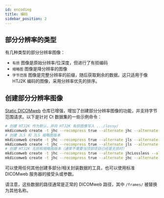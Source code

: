 ```yaml
---  
id: encoding  
title: 编码  
sidebar_position: 2
---
```


## 部分分辨率的类型

有几种类型的部分分辨率图像：

- `有损` 图像是原始分辨率/位深度，但进行了有损编码
- `缩略图` 图像是降分辨率的图像
- `字节范围` 图像是完整分辨率的前缀，随后获取剩余的数据。这只适用于像 HTJ2K 编码的图像，采用分辨率优先的排序。

## 创建部分分辨率图像

[Static DICOMweb](https://github.com/RadicalImaging/Static-DICOMWeb) 仓库已增强，增加了创建部分分辨率图像的功能，并支持字节范围请求。以下是针对 Ct 数据集的一些示例命令：

```bash
# 创建 HTJ2K 作为默认，并将 HTJ2K 有损图像写入 .../lossy/
mkdicomweb create -t jhc --recompress true --alternate jhc --alternate-name lossy d:\src\viewer-testdata\dcm\Juno
# 创建 JLS 和 JLS 缩略图版本
mkdicomweb create -t jhc --recompress true --alternate jls --alternate-name jls /src/viewer-testdata/dcm/Juno
mkdicomweb create -t jhc --recompress true --alternate jls --alternate-name jlsThumbnail --alternate-thumbnail /src/viewer-testdata/dcm/Juno
# 创建 HTJ2K 无损和缩略图版本（通常不需要当顶部项目已经是无损时）
mkdicomweb create -t jhc --recompress true --alternate jhcLossless --alternate-name htj2k  /src/viewer-testdata/dcm/Juno
mkdicomweb create -t jhc --recompress true --alternate jhc --alternate-name htj2kThumbnail --alternate-thumbnail /src/viewer-testdata/dcm/Juno
```

可以使用任何其他创建多部分/相关封装数据的工具，也可以使用标准 DICOMweb 服务器的接受头或参数。

请注意，这些数据的路径通常是正常的 DICOMweb 路径，其中 `/frames/` 被替换为其他名称。